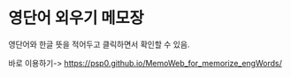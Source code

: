 # 영단어 외우기 메모장 

영단어와 한글 뜻을 적어두고 클릭하면서 확인할 수 있음.

바로 이용하기-> https://psp0.github.io/MemoWeb_for_memorize_engWords/
